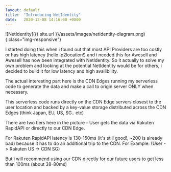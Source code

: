 ```yaml
---
layout: default
title:  "Introducing NetIdentity"
date:   2020-12-08 14:16:00 +0800
---
```


![NetIdentity]({{ site.url }}/assets/images/netidentity-diagram.png){:class="img-responsive"}

I started doing this when i found out that most API Providers are too costly or has high latency (hello ip2location!) and i needed this for Awesell and Awesell has now been integrated with NetIdentity. So it actually to solve my own problem and looking at the potential NetIdentity would be for others, i decided to build it for low latency and high availibility.

The actual interesting part here is the CDN Edges running my serverless code to generate the data and make a call to origin server ONLY when necessary.

This serverless code runs directly on the CDN Edge servers closest to the user location and backed by a key-value storage distributed across the CDN Edges (think Japan, EU, US, SG.. etc)

There are two tiers here in the picture - User gets the data via Rakuten RapidAPI or directly to our CDN Edge.

For Rakuten RapidAPI latency is 130-150ms (it's still good!, ~200 is already bad) because it has to do an additional trip to the CDN. For Example: (User -> Rakuten US -> CDN SG)

But i will recommend using our CDN directly for our future users to get less than 100ms (about 38-80ms)
